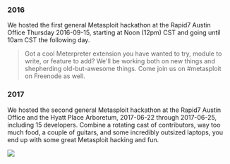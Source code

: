 ### 2016

We hosted the first general Metasploit hackathon at the Rapid7 Austin Office Thursday 2016-09-15, starting at Noon (12pm) CST and going until 10am CST the following day.

> Got a cool Meterpreter extension you have wanted to try, module to write, or feature to add? We'll be working both on new things and shepherding old-but-awesome things. Come join us on #metasploit on Freenode as well.

### 2017

We hosted the second general Metasploit hackathon at the Rapid7 Austin Office and the Hyatt Place Arboretum, 2017-06-22 through 2017-06-25, including 15 developers. Combine a rotating cast of contributors, way too much food, a couple of guitars, and some incredibly outsized laptops, you end up with some great Metasploit hacking and fun. 

![](https://blog.rapid7.com/content/images/2017/12/IMG_1225.JPG)
